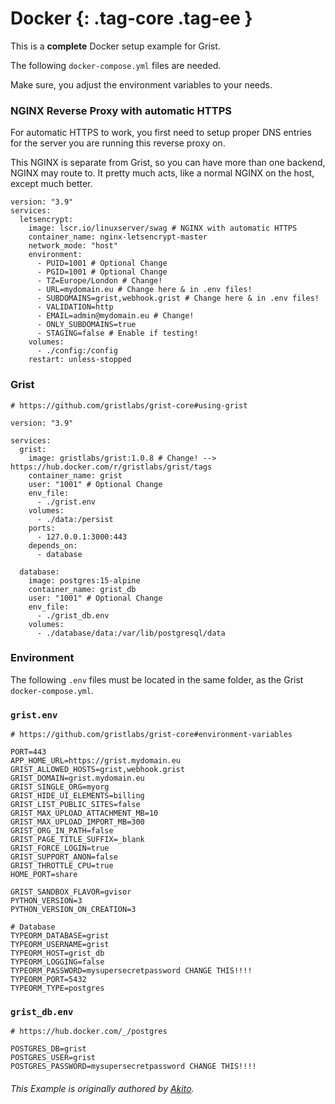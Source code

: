 Docker {: .tag-core .tag-ee }
====

This is a **complete** Docker setup example for Grist.

The following `docker-compose.yml` files are needed.

Make sure, you adjust the environment variables to your needs.

### NGINX Reverse Proxy with automatic HTTPS

For automatic HTTPS to work, you first need to setup proper DNS entries for the server you are running this reverse proxy on.

This NGINX is separate from Grist, so you can have more than one backend, NGINX may route to.
It pretty much acts, like a normal NGINX on the host, except much better.

```docker
version: "3.9"
services:
  letsencrypt:
    image: lscr.io/linuxserver/swag # NGINX with automatic HTTPS
    container_name: nginx-letsencrypt-master
    network_mode: "host"
    environment:
      - PUID=1001 # Optional Change
      - PGID=1001 # Optional Change
      - TZ=Europe/London # Change!
      - URL=mydomain.eu # Change here & in .env files!
      - SUBDOMAINS=grist,webhook.grist # Change here & in .env files!
      - VALIDATION=http
      - EMAIL=admin@mydomain.eu # Change!
      - ONLY_SUBDOMAINS=true
      - STAGING=false # Enable if testing!
    volumes:
      - ./config:/config
    restart: unless-stopped
```

### Grist
```docker
# https://github.com/gristlabs/grist-core#using-grist

version: "3.9"

services:
  grist:
    image: gristlabs/grist:1.0.8 # Change! --> https://hub.docker.com/r/gristlabs/grist/tags
    container_name: grist
    user: "1001" # Optional Change
    env_file:
      - ./grist.env
    volumes:
      - ./data:/persist
    ports:
      - 127.0.0.1:3000:443
    depends_on:
      - database

  database:
    image: postgres:15-alpine
    container_name: grist_db
    user: "1001" # Optional Change
    env_file:
      - ./grist_db.env
    volumes:
      - ./database/data:/var/lib/postgresql/data
```

### Environment

The following `.env` files must be located in the same folder, as the Grist `docker-compose.yml`.

### `grist.env`
```
# https://github.com/gristlabs/grist-core#environment-variables

PORT=443
APP_HOME_URL=https://grist.mydomain.eu
GRIST_ALLOWED_HOSTS=grist,webhook.grist
GRIST_DOMAIN=grist.mydomain.eu
GRIST_SINGLE_ORG=myorg
GRIST_HIDE_UI_ELEMENTS=billing
GRIST_LIST_PUBLIC_SITES=false
GRIST_MAX_UPLOAD_ATTACHMENT_MB=10
GRIST_MAX_UPLOAD_IMPORT_MB=300
GRIST_ORG_IN_PATH=false
GRIST_PAGE_TITLE_SUFFIX=_blank
GRIST_FORCE_LOGIN=true
GRIST_SUPPORT_ANON=false
GRIST_THROTTLE_CPU=true
HOME_PORT=share

GRIST_SANDBOX_FLAVOR=gvisor
PYTHON_VERSION=3
PYTHON_VERSION_ON_CREATION=3

# Database
TYPEORM_DATABASE=grist
TYPEORM_USERNAME=grist
TYPEORM_HOST=grist_db
TYPEORM_LOGGING=false
TYPEORM_PASSWORD=mysupersecretpassword CHANGE THIS!!!!
TYPEORM_PORT=5432
TYPEORM_TYPE=postgres
```

### `grist_db.env`
```
# https://hub.docker.com/_/postgres

POSTGRES_DB=grist
POSTGRES_USER=grist
POSTGRES_PASSWORD=mysupersecretpassword CHANGE THIS!!!!
```

###### This Example is originally authored by [Akito](https://github.com/theAkito).